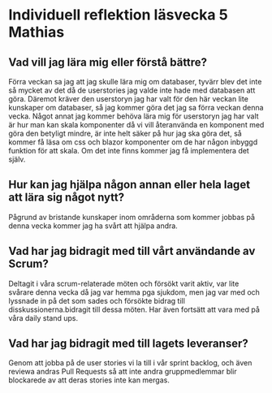 ﻿# Individuell reflektion läsvecka 5 Mathias

## Vad vill jag lära mig eller förstå bättre?


Förra veckan sa jag att jag skulle lära mig om databaser, tyvärr blev det inte så mycket av det då de userstories jag valde inte hade med databasen att göra. Däremot kräver den userstoryn jag har valt för den här veckan lite kunskaper om databaser, så jag kommer göra det jag sa förra veckan denna vecka.
Något annat jag kommer behöva lära mig för userstoryn  jag har valt är hur man kan skala komponenter då vi vill återanvända en komponent med göra den betyligt mindre, är inte helt säker på hur jag ska göra det, så kommer få läsa om css och blazor komponenter om de har någon inbyggd funktion för att skala. Om det inte finns kommer jag få implementera det själv.

## Hur kan jag hjälpa någon annan eller hela laget att lära sig något nytt?

Pågrund av bristande kunskaper inom områderna som kommer jobbas på denna vecka kommer jag ha svårt att hjälpa andra.

## Vad har jag bidragit med till vårt användande av Scrum?

Deltagit i våra scrum-relaterade möten och försökt varit aktiv, var lite svårare denna vecka då jag var hemma pga sjukdom, men jag var med och lyssnade in på det som sades och försökte bidrag till disskussionerna.bidragit till dessa möten. Har även fortsätt att vara med på våra daily stand ups.
## Vad har jag bidragit med till lagets leveranser?

Genom att jobba på de user stories vi la till i vår sprint backlog, och även reviewa andras Pull Requests så att inte andra gruppmedlemmar blir blockarede av att deras stories inte kan mergas.

